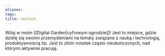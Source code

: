 ```yaml
---
aliases: 
tags: 
title: voitech
---
```


Witaj w moim [[Digital Garden|cyfrowym ogrodzie]]! Jest to miejsce, gdzie dzielę się swoimi przemyśleniami na tematy związane z nauką i technologią, produktywnością itp.
Jest to zbiór notatek często nieukończonych, nad którymi aktywnie pracuję.
